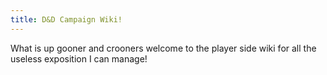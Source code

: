 ```yaml
---
title: D&D Campaign Wiki!
---
```


What is up gooner and crooners welcome to the player side wiki for all the useless exposition I can manage! 
